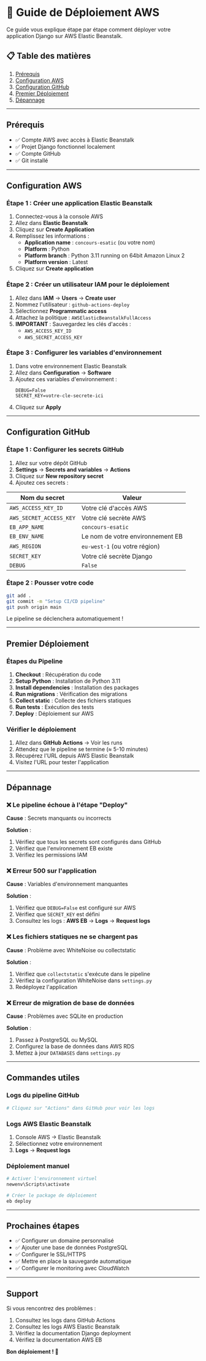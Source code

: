 # 🚀 Guide de Déploiement AWS

Ce guide vous explique étape par étape comment déployer votre application Django sur AWS Elastic Beanstalk.

## 📋 Table des matières

1. [Prérequis](#prérequis)
2. [Configuration AWS](#configuration-aws)
3. [Configuration GitHub](#configuration-github)
4. [Premier Déploiement](#premier-déploiement)
5. [Dépannage](#dépannage)

---

## Prérequis

- ✅ Compte AWS avec accès à Elastic Beanstalk
- ✅ Projet Django fonctionnel localement
- ✅ Compte GitHub
- ✅ Git installé

---

## Configuration AWS

### Étape 1 : Créer une application Elastic Beanstalk

1. Connectez-vous à la console AWS
2. Allez dans **Elastic Beanstalk**
3. Cliquez sur **Create Application**
4. Remplissez les informations :
   - **Application name** : `concours-esatic` (ou votre nom)
   - **Platform** : Python
   - **Platform branch** : Python 3.11 running on 64bit Amazon Linux 2
   - **Platform version** : Latest
5. Cliquez sur **Create application**

### Étape 2 : Créer un utilisateur IAM pour le déploiement

1. Allez dans **IAM** → **Users** → **Create user**
2. Nommez l'utilisateur : `github-actions-deploy`
3. Sélectionnez **Programmatic access**
4. Attachez la politique : `AWSElasticBeanstalkFullAccess`
5. **IMPORTANT** : Sauvegardez les clés d'accès :
   - `AWS_ACCESS_KEY_ID`
   - `AWS_SECRET_ACCESS_KEY`

### Étape 3 : Configurer les variables d'environnement

1. Dans votre environnement Elastic Beanstalk
2. Allez dans **Configuration** → **Software**
3. Ajoutez ces variables d'environnement :
   ```
   DEBUG=False
   SECRET_KEY=votre-cle-secrete-ici
   ```
4. Cliquez sur **Apply**

---

## Configuration GitHub

### Étape 1 : Configurer les secrets GitHub

1. Allez sur votre dépôt GitHub
2. **Settings** → **Secrets and variables** → **Actions**
3. Cliquez sur **New repository secret**
4. Ajoutez ces secrets :

| Nom du secret | Valeur |
|---------------|--------|
| `AWS_ACCESS_KEY_ID` | Votre clé d'accès AWS |
| `AWS_SECRET_ACCESS_KEY` | Votre clé secrète AWS |
| `EB_APP_NAME` | `concours-esatic` |
| `EB_ENV_NAME` | Le nom de votre environnement EB |
| `AWS_REGION` | `eu-west-1` (ou votre région) |
| `SECRET_KEY` | Votre clé secrète Django |
| `DEBUG` | `False` |

### Étape 2 : Pousser votre code

```bash
git add .
git commit -m "Setup CI/CD pipeline"
git push origin main
```

Le pipeline se déclenchera automatiquement !

---

## Premier Déploiement

### Étapes du Pipeline

1. **Checkout** : Récupération du code
2. **Setup Python** : Installation de Python 3.11
3. **Install dependencies** : Installation des packages
4. **Run migrations** : Vérification des migrations
5. **Collect static** : Collecte des fichiers statiques
6. **Run tests** : Exécution des tests
7. **Deploy** : Déploiement sur AWS

### Vérifier le déploiement

1. Allez dans **GitHub Actions** → Voir les runs
2. Attendez que le pipeline se termine (≈ 5-10 minutes)
3. Récupérez l'URL depuis AWS Elastic Beanstalk
4. Visitez l'URL pour tester l'application

---

## Dépannage

### ❌ Le pipeline échoue à l'étape "Deploy"

**Cause** : Secrets manquants ou incorrects

**Solution** :
1. Vérifiez que tous les secrets sont configurés dans GitHub
2. Vérifiez que l'environnement EB existe
3. Vérifiez les permissions IAM

### ❌ Erreur 500 sur l'application

**Cause** : Variables d'environnement manquantes

**Solution** :
1. Vérifiez que `DEBUG=False` est configuré sur AWS
2. Vérifiez que `SECRET_KEY` est défini
3. Consultez les logs : **AWS EB** → **Logs** → **Request logs**

### ❌ Les fichiers statiques ne se chargent pas

**Cause** : Problème avec WhiteNoise ou collectstatic

**Solution** :
1. Vérifiez que `collectstatic` s'exécute dans le pipeline
2. Vérifiez la configuration WhiteNoise dans `settings.py`
3. Redéployez l'application

### ❌ Erreur de migration de base de données

**Cause** : Problèmes avec SQLite en production

**Solution** :
1. Passez à PostgreSQL ou MySQL
2. Configurez la base de données dans AWS RDS
3. Mettez à jour `DATABASES` dans `settings.py`

---

## Commandes utiles

### Logs du pipeline GitHub

```bash
# Cliquez sur "Actions" dans GitHub pour voir les logs
```

### Logs AWS Elastic Beanstalk

1. Console AWS → Elastic Beanstalk
2. Sélectionnez votre environnement
3. **Logs** → **Request logs**

### Déploiement manuel

```bash
# Activer l'environnement virtuel
newenv\Scripts\activate

# Créer le package de déploiement
eb deploy
```

---

## Prochaines étapes

- ✅ Configurer un domaine personnalisé
- ✅ Ajouter une base de données PostgreSQL
- ✅ Configurer le SSL/HTTPS
- ✅ Mettre en place la sauvegarde automatique
- ✅ Configurer le monitoring avec CloudWatch

---

## Support

Si vous rencontrez des problèmes :

1. Consultez les logs dans GitHub Actions
2. Consultez les logs AWS Elastic Beanstalk
3. Vérifiez la documentation Django deployment
4. Vérifiez la documentation AWS EB

**Bon déploiement ! 🚀**

